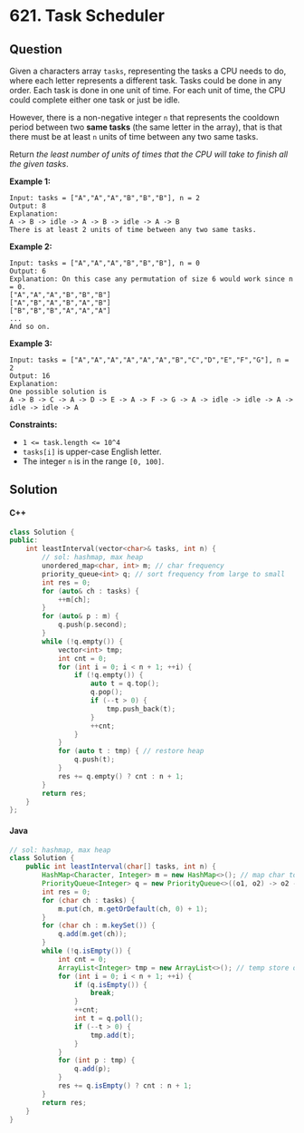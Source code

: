 # 621. Task Scheduler

## Question

Given a characters array `tasks`, representing the tasks a CPU needs to do, where each letter represents a different task. Tasks could be done in any order. Each task is done in one unit of time. For each unit of time, the CPU could complete either one task or just be idle.

However, there is a non-negative integer `n` that represents the cooldown period between two **same tasks** (the same letter in the array), that is that there must be at least `n` units of time between any two same tasks.

Return _the least number of units of times that the CPU will take to finish all the given tasks_.

**Example 1:**

```
Input: tasks = ["A","A","A","B","B","B"], n = 2
Output: 8
Explanation: 
A -> B -> idle -> A -> B -> idle -> A -> B
There is at least 2 units of time between any two same tasks.
```

**Example 2:**

```
Input: tasks = ["A","A","A","B","B","B"], n = 0
Output: 6
Explanation: On this case any permutation of size 6 would work since n = 0.
["A","A","A","B","B","B"]
["A","B","A","B","A","B"]
["B","B","B","A","A","A"]
...
And so on.
```

**Example 3:**

```
Input: tasks = ["A","A","A","A","A","A","B","C","D","E","F","G"], n = 2
Output: 16
Explanation: 
One possible solution is
A -> B -> C -> A -> D -> E -> A -> F -> G -> A -> idle -> idle -> A -> idle -> idle -> A
```

**Constraints:**

* `1 <= task.length <= 10^4`
* `tasks[i]` is upper-case English letter.
* The integer `n` is in the range `[0, 100]`.

## Solution

#### C++

```cpp
class Solution {
public:
    int leastInterval(vector<char>& tasks, int n) {
        // sol: hashmap, max heap
        unordered_map<char, int> m; // char frequency
        priority_queue<int> q; // sort frequency from large to small
        int res = 0;
        for (auto& ch : tasks) {
            ++m[ch];
        }
        for (auto& p : m) {
            q.push(p.second);
        }
        while (!q.empty()) {
            vector<int> tmp;
            int cnt = 0;
            for (int i = 0; i < n + 1; ++i) {
                if (!q.empty()) {
                    auto t = q.top();
                    q.pop();
                    if (--t > 0) {
                        tmp.push_back(t);
                    }
                    ++cnt;
                }
            }
            for (auto t : tmp) { // restore heap
                q.push(t);
            }
            res += q.empty() ? cnt : n + 1;
        }
        return res;
    }
};
```

#### Java

```java
// sol: hashmap, max heap
class Solution {
    public int leastInterval(char[] tasks, int n) {
        HashMap<Character, Integer> m = new HashMap<>(); // map char to freq
        PriorityQueue<Integer> q = new PriorityQueue<>((o1, o2) -> o2 - o1); // max heap order by freq
        int res = 0;
        for (char ch : tasks) {
            m.put(ch, m.getOrDefault(ch, 0) + 1);
        }
        for (char ch : m.keySet()) {
            q.add(m.get(ch));
        }
        while (!q.isEmpty()) {
            int cnt = 0;
            ArrayList<Integer> tmp = new ArrayList<>(); // temp store of used freq
            for (int i = 0; i < n + 1; ++i) {
                if (q.isEmpty()) {
                    break;
                }
                ++cnt;
                int t = q.poll();
                if (--t > 0) {
                    tmp.add(t);
                }
            }
            for (int p : tmp) {
                q.add(p);
            }
            res += q.isEmpty() ? cnt : n + 1;
        }
        return res;
    }
}
```
